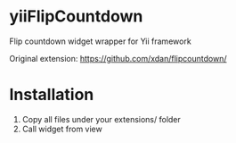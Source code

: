 yiiFlipCountdown
================

Flip countdown widget wrapper for Yii framework

Original extension: https://github.com/xdan/flipcountdown/

Installation
===============
1. Copy all files under your extensions/ folder
2. Call widget from view
